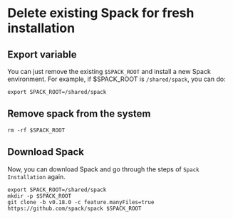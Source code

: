 # Delete existing Spack for fresh installation

## **Export variable**

You can just remove the existing `$SPACK_ROOT` and install a new Spack environment. For example, if $SPACK_ROOT is `/shared/spack`, you can do:


    export SPACK_ROOT=/shared/spack


## **Remove spack from the system**


    rm -rf $SPACK_ROOT


## **Download Spack**

Now, you can download Spack and go through the steps of `Spack Installation` again.


    export SPACK_ROOT=/shared/spack
    mkdir -p $SPACK_ROOT
    git clone -b v0.18.0 -c feature.manyFiles=true https://github.com/spack/spack $SPACK_ROOT

